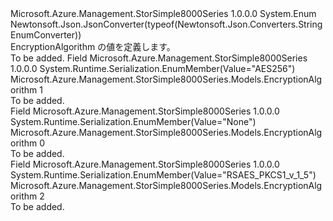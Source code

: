 <Type Name="EncryptionAlgorithm" FullName="Microsoft.Azure.Management.StorSimple8000Series.Models.EncryptionAlgorithm">
  <TypeSignature Language="C#" Value="public enum EncryptionAlgorithm" />
  <TypeSignature Language="ILAsm" Value=".class public auto ansi sealed EncryptionAlgorithm extends System.Enum" />
  <TypeSignature Language="DocId" Value="T:Microsoft.Azure.Management.StorSimple8000Series.Models.EncryptionAlgorithm" />
  <TypeSignature Language="VB.NET" Value="Public Enum EncryptionAlgorithm" />
  <TypeSignature Language="F#" Value="type EncryptionAlgorithm = " />
  <AssemblyInfo>
    <AssemblyName>Microsoft.Azure.Management.StorSimple8000Series</AssemblyName>
    <AssemblyVersion>1.0.0.0</AssemblyVersion>
  </AssemblyInfo>
  <Base>
    <BaseTypeName>System.Enum</BaseTypeName>
  </Base>
  <Attributes>
    <Attribute>
      <AttributeName>Newtonsoft.Json.JsonConverter(typeof(Newtonsoft.Json.Converters.StringEnumConverter))</AttributeName>
    </Attribute>
  </Attributes>
  <Docs>
    <summary>
            EncryptionAlgorithm の値を定義します。
            </summary>
    <remarks>To be added.</remarks>
  </Docs>
  <Members>
    <Member MemberName="AES256">
      <MemberSignature Language="C#" Value="AES256" />
      <MemberSignature Language="ILAsm" Value=".field public static literal valuetype Microsoft.Azure.Management.StorSimple8000Series.Models.EncryptionAlgorithm AES256 = int32(1)" />
      <MemberSignature Language="DocId" Value="F:Microsoft.Azure.Management.StorSimple8000Series.Models.EncryptionAlgorithm.AES256" />
      <MemberSignature Language="VB.NET" Value="AES256" />
      <MemberSignature Language="F#" Value="AES256 = 1" Usage="Microsoft.Azure.Management.StorSimple8000Series.Models.EncryptionAlgorithm.AES256" />
      <MemberType>Field</MemberType>
      <AssemblyInfo>
        <AssemblyName>Microsoft.Azure.Management.StorSimple8000Series</AssemblyName>
        <AssemblyVersion>1.0.0.0</AssemblyVersion>
      </AssemblyInfo>
      <Attributes>
        <Attribute>
          <AttributeName>System.Runtime.Serialization.EnumMember(Value="AES256")</AttributeName>
        </Attribute>
      </Attributes>
      <ReturnValue>
        <ReturnType>Microsoft.Azure.Management.StorSimple8000Series.Models.EncryptionAlgorithm</ReturnType>
      </ReturnValue>
      <MemberValue>1</MemberValue>
      <Docs>
        <summary>To be added.</summary>
      </Docs>
    </Member>
    <Member MemberName="None">
      <MemberSignature Language="C#" Value="None" />
      <MemberSignature Language="ILAsm" Value=".field public static literal valuetype Microsoft.Azure.Management.StorSimple8000Series.Models.EncryptionAlgorithm None = int32(0)" />
      <MemberSignature Language="DocId" Value="F:Microsoft.Azure.Management.StorSimple8000Series.Models.EncryptionAlgorithm.None" />
      <MemberSignature Language="VB.NET" Value="None" />
      <MemberSignature Language="F#" Value="None = 0" Usage="Microsoft.Azure.Management.StorSimple8000Series.Models.EncryptionAlgorithm.None" />
      <MemberType>Field</MemberType>
      <AssemblyInfo>
        <AssemblyName>Microsoft.Azure.Management.StorSimple8000Series</AssemblyName>
        <AssemblyVersion>1.0.0.0</AssemblyVersion>
      </AssemblyInfo>
      <Attributes>
        <Attribute>
          <AttributeName>System.Runtime.Serialization.EnumMember(Value="None")</AttributeName>
        </Attribute>
      </Attributes>
      <ReturnValue>
        <ReturnType>Microsoft.Azure.Management.StorSimple8000Series.Models.EncryptionAlgorithm</ReturnType>
      </ReturnValue>
      <MemberValue>0</MemberValue>
      <Docs>
        <summary>To be added.</summary>
      </Docs>
    </Member>
    <Member MemberName="RSAESPKCS1V15">
      <MemberSignature Language="C#" Value="RSAESPKCS1V15" />
      <MemberSignature Language="ILAsm" Value=".field public static literal valuetype Microsoft.Azure.Management.StorSimple8000Series.Models.EncryptionAlgorithm RSAESPKCS1V15 = int32(2)" />
      <MemberSignature Language="DocId" Value="F:Microsoft.Azure.Management.StorSimple8000Series.Models.EncryptionAlgorithm.RSAESPKCS1V15" />
      <MemberSignature Language="VB.NET" Value="RSAESPKCS1V15" />
      <MemberSignature Language="F#" Value="RSAESPKCS1V15 = 2" Usage="Microsoft.Azure.Management.StorSimple8000Series.Models.EncryptionAlgorithm.RSAESPKCS1V15" />
      <MemberType>Field</MemberType>
      <AssemblyInfo>
        <AssemblyName>Microsoft.Azure.Management.StorSimple8000Series</AssemblyName>
        <AssemblyVersion>1.0.0.0</AssemblyVersion>
      </AssemblyInfo>
      <Attributes>
        <Attribute>
          <AttributeName>System.Runtime.Serialization.EnumMember(Value="RSAES_PKCS1_v_1_5")</AttributeName>
        </Attribute>
      </Attributes>
      <ReturnValue>
        <ReturnType>Microsoft.Azure.Management.StorSimple8000Series.Models.EncryptionAlgorithm</ReturnType>
      </ReturnValue>
      <MemberValue>2</MemberValue>
      <Docs>
        <summary>To be added.</summary>
      </Docs>
    </Member>
  </Members>
</Type>
